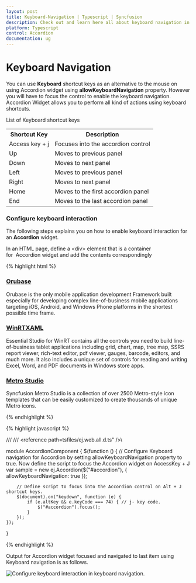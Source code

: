 ```yaml
---
layout: post
title: Keyboard-Navigation | Typescript | Syncfusion
description: Check out and learn here all about keyboard navigation in Syncfusion TypeScript Accordion and much more details.
platform: Typescript
control: Accordion 
documentation: ug
---
```


# Keyboard Navigation

You can use **Keyboard** shortcut keys as an alternative to the mouse on using Accordion widget using **allowKeyboardNavigation** property. However you will have to focus the control to enable the keyboard navigation. Accordion Widget allows you to perform all kind of actions using keyboard shortcuts.

List of Keyboard shortcut keys

<table>
<tr>
<th>Shortcut Key</th><th>Description</th></tr>
<tr>
<td>
Access key + j	</td><td>
Focuses into the accordion control</td></tr>
<tr>
<td>
Up</td><td>
Moves to previous panel</td></tr>
<tr>
<td>
Down</td><td>
Moves to next panel</td></tr>
<tr>
<td>
Left</td><td>
Moves to previous panel</td></tr>
<tr>
<td>
Right</td><td>
Moves to next panel</td></tr>
<tr>
<td>
Home</td><td>
Moves to the first accordion panel</td></tr>
<tr>
<td>
End</td><td>
Moves to the last accordion panel</td></tr>
</table>

### Configure keyboard interaction

The following steps explains you on how to enable keyboard interaction for an **Accordion** widget.

In an HTML page, define a &lt;div&gt; element that is a container for  Accordion widget and add the contents correspondingly

{% highlight html %}


<div id="accordion" style="width: 500px">
    <h3>
        <a href="#">Orubase</a>
    </h3>
    <div>
        <!-- add accordion contents here to load contents under this header -->
        Orubase is the only mobile application development Framework built especially for developing complex line-of-business mobile applications targeting iOS, Android, and Windows Phone platforms in the shortest possible time frame.
    </div>
    <h3>
        <a href="#">WinRTXAML</a>
    </h3>
    <div>
        <!-- add accordion contents here to load contents under this header -->
        Essential Studio for WinRT contains all the controls you need to build line-of-business tablet applications including grid, chart, map, tree map, SSRS report viewer, rich-text editor, pdf viewer, gauges, barcode, editors, and much more. It also includes a unique set of controls for reading and writing Excel, Word, and PDF documents in Windows store apps.
    </div>
    <h3>
        <a href="#">Metro Studio</a>
    </h3>
    <div>
        <!-- add accordion contents here to load contents under this header -->
        Syncfusion Metro Studio is a collection of over 2500 Metro-style icon templates that can be easily customized to create thousands of unique Metro icons.
    </div>
</div>


{% endhighlight %}

{% highlight javascript %}

/// <reference path="tsfiles/jquery.d.ts" />
/// <reference path=tsfiles/ej.web.all.d.ts" />\

module AccordionComponent {
    $(function () {
        // Configure Keyboard navigation for Accordion by setting allowKeyboardNavigation property to true. Now define the script to focus the Accordion widget on AccessKey + J
        var sample = new ej.Accordion($("#accordion"), {
            allowKeyboardNavigation: true
        });
    
        // Define script to focus into the Accordion control on Alt + J shortcut keys.
        $(document).on("keydown", function (e) {
            if (e.altKey && e.keyCode === 74) { // j- key code.
                $("#accordion").focus();
            }
        });
    });
}

{% endhighlight %}


Output for Accordion widget focused and navigated to last item using Keyboard navigation is as follows.

![Configure keyboard interaction in keyboard navigation.](Keyboard-Navigation_images/Keyboard-Navigation_img1.png) 


